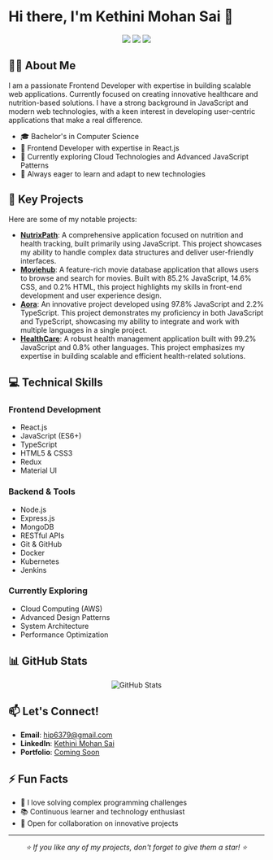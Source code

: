 # Hi there, I'm Kethini Mohan Sai 👋

<div align="center">
  <img src="https://img.shields.io/badge/JavaScript-Developer-yellow"/>
  <img src="https://img.shields.io/badge/Frontend-Specialist-blue"/>
  <img src="https://img.shields.io/badge/React-Expert-61dafb"/>
</div>

## 🧑‍💻 About Me

I am a passionate Frontend Developer with expertise in building scalable web applications. Currently focused on creating innovative healthcare and nutrition-based solutions. I have a strong background in JavaScript and modern web technologies, with a keen interest in developing user-centric applications that make a real difference.

- 🎓 Bachelor's in Computer Science
- 💼 Frontend Developer with expertise in React.js
- 🌱 Currently exploring Cloud Technologies and Advanced JavaScript Patterns
- 🚀 Always eager to learn and adapt to new technologies

## 🔭 Key Projects

Here are some of my notable projects:

- **[NutrixPath](https://github.com/SAI4227PP/NutrixPath)**: A comprehensive application focused on nutrition and health tracking, built primarily using JavaScript. This project showcases my ability to handle complex data structures and deliver user-friendly interfaces.
- **[Moviehub](https://github.com/SAI4227PP/Moviehub)**: A feature-rich movie database application that allows users to browse and search for movies. Built with 85.2% JavaScript, 14.6% CSS, and 0.2% HTML, this project highlights my skills in front-end development and user experience design.
- **[Aora](https://github.com/SAI4227PP/Aora)**: An innovative project developed using 97.8% JavaScript and 2.2% TypeScript. This project demonstrates my proficiency in both JavaScript and TypeScript, showcasing my ability to integrate and work with multiple languages in a single project.
- **[HealthCare](https://github.com/SAI4227PP/HealthCare)**: A robust health management application built with 99.2% JavaScript and 0.8% other languages. This project emphasizes my expertise in building scalable and efficient health-related solutions.

## 💻 Technical Skills

### Frontend Development
- React.js
- JavaScript (ES6+)
- TypeScript
- HTML5 & CSS3
- Redux
- Material UI

### Backend & Tools
- Node.js
- Express.js
- MongoDB
- RESTful APIs
- Git & GitHub
- Docker
- Kubernetes
- Jenkins

### Currently Exploring
- Cloud Computing (AWS)
- Advanced Design Patterns
- System Architecture
- Performance Optimization

## 📊 GitHub Stats

<div align="center">
  <img src="https://github-readme-stats.vercel.app/api?username=SAI4227PP&show_icons=true&theme=radical" alt="GitHub Stats"/>
</div>

## 📫 Let's Connect!

- **Email**: [hip6379@gmail.com](mailto:hip6379@gmail.com)
- **LinkedIn**: [Kethini Mohan Sai](https://www.linkedin.com/in/kethini-mohan-sai-29a3831a8/)
- **Portfolio**: [Coming Soon]()

## ⚡ Fun Facts

- 🎯 I love solving complex programming challenges
- 📚 Continuous learner and technology enthusiast
- 🤝 Open for collaboration on innovative projects

---

<div align="center">
  <i>⭐️ If you like any of my projects, don't forget to give them a star! ⭐️</i>
</div>
